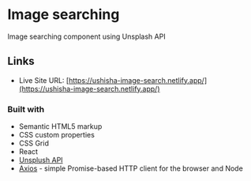 # Image searching

Image searching component using Unsplash API

## Links

- Live Site URL: [https://ushisha-image-search.netlify.app/](https://ushisha-image-search.netlify.app/)

### Built with

- Semantic HTML5 markup
- CSS custom properties
- CSS Grid
- React
- [Unsplush API](https://unsplash.com/developers)
- [Axios](https://www.npmjs.com/package/axios) - simple Promise-based HTTP client for the browser and Node
